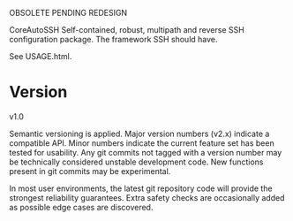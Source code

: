 OBSOLETE PENDING REDESIGN

CoreAutoSSH
Self-contained, robust, multipath and reverse SSH configuration package. The framework SSH should have.


See USAGE.html. 

# Version
v1.0

Semantic versioning is applied. Major version numbers (v2.x) indicate a compatible API. Minor numbers indicate the current feature set has been tested for usability. Any git commits not tagged with a version number may be technically considered unstable development code. New functions present in git commits may be experimental.

In most user environments, the latest git repository code will provide the strongest reliability guarantees. Extra safety checks are occasionally added as possible edge cases are discovered.
